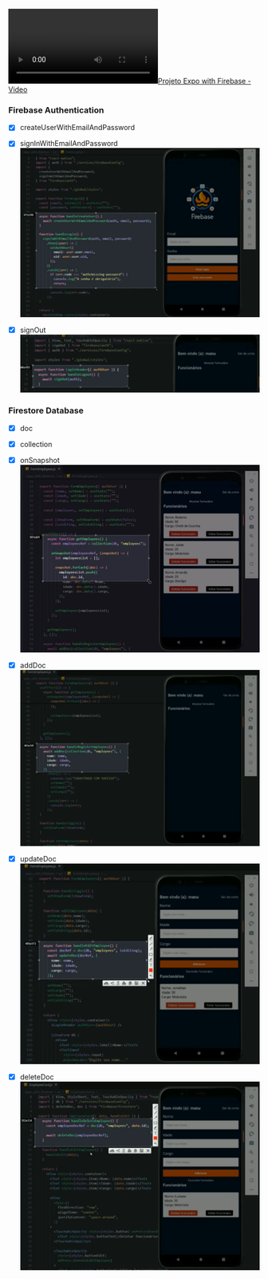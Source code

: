 [![Projeto Expo with Firebase  - Video](../.github/assets/firebase.mp4)](https://github.com/EmmanuellaAlbuquerque/estudos-firebase/assets/57198678/bc69906f-a0c1-4369-b776-fc432980b804)

### Firebase Authentication
- [x] createUserWithEmailAndPassword
- [x] signInWithEmailAndPassword
![Authentication01](../.github/assets/Authentication01.png)

- [x] signOut
![Authentication02](../.github/assets/Authentication02.png)

### Firestore Database
- [x] doc
- [x] collection

- [x] onSnapshot
![onSnapshotRealtimeObserver](../.github/assets/onSnapshotRealtimeObserver.png)

- [x] addDoc
![FirestoreAddDoc](../.github/assets/FirestoreAddDoc.png)

- [x] updateDoc
![FirestoreUpdateDoc](../.github/assets/FirestoreUpdateDoc.png)

- [x] deleteDoc
![FirestoreDeleteDoc](../.github/assets/FirestoreDeleteDoc.png)
